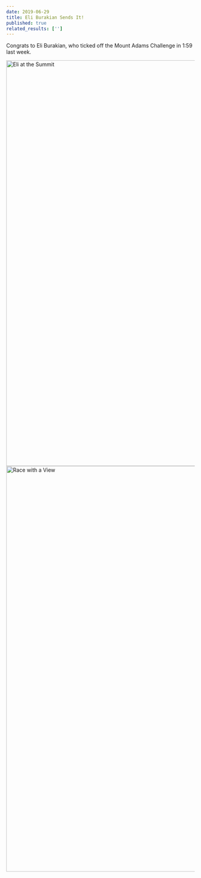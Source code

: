 ```yaml
---
date: 2019-06-29
title: Eli Burakian Sends It!
published: true
related_results: ['']
---
```


<p>Congrats to Eli Burakian, who ticked off the Mount Adams Challenge in 1:59 last week.</p>
<img src="/images/uploads/burakian-2019-summit.jpg" alt="Eli at the Summit" width="1616" height="1080" class="img-fluid">
<img src="/images/uploads/burakian-view-2019.jpg" alt="Race with a View" width="1616" height="1080" class="img-fluid">

